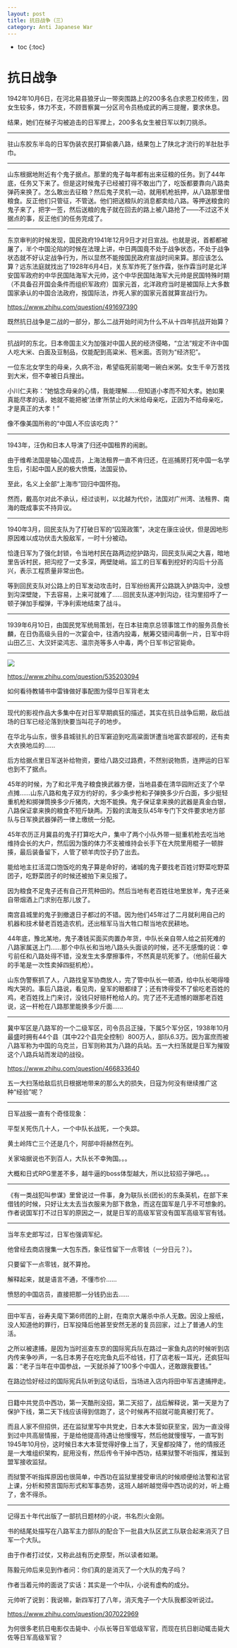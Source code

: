 ```yaml
---
layout: post
title: 抗日战争（三）
category: Anti Japanese War 
---
```


* toc
{:toc}

# 抗日战争

1942年10月6日，在河北易县狼牙山一带突围路上的200多名白求恩卫校师生，因女生较多，体力不支，不顾晋察冀一分区司令员杨成武的再三提醒，要求休息。

结果，她们在梯子沟被追击的日军撵上，200多名女生被日军以刺刀挑杀。

---

驻山东胶东半岛的日军伪装农民打算偷袭八路，结果包上了陕北才流行的羊肚肚手巾。

---

山东根据地附近有个鬼子据点。那里的鬼子每年都有出来征粮的任务。到了44年底，任务又下来了。但是这时候鬼子已经被打得不敢出门了，吃饭都要靠向八路卖弹药来换了。怎么敢出去征粮？然后鬼子灵机一动，就用机枪扺押，从八路那里借粮食。反正他们只管征，不管送。他们把送粮队的消息都卖给八路。等押送粮食的鬼子来了，把字一签，然后送粮的鬼子就在回去的路上被八路抢了——不过这不关据点的事，反正他们的任务完成了。

---

东京审判的时候发现，国民政府1941年12月9日才对日宣战。也就是说，首都都被屠了，半个中国沦陷的时候在法理上讲，中日两国竟不处于战争状态，不处于战争状态就不好认定战争行为，所以显然不能按国民政府宣战时间来算。那应该怎么算？远东法庭就找出了1928年6月4日，关东军炸死了张作霖，张作霖当时是北洋安国军政府的中华民国陆海军大元帅，这个中华民国陆海军大元帅是民国特殊时期（不具备召开国会条件而组织军政府）国家元首，北洋政府当时是被国际上大多数国家承认的中国合法政府，按国际法，炸死人家的国家元首就算宣战行为。

https://www.zhihu.com/question/491697390

既然抗日战争是二战的一部分，那么二战开始时间为什么不从十四年抗战开始算？

---

抗战时的东北，日本帝国主义为加强对中国人民的经济侵略，“立法”规定不许中国人吃大米、白面及豆制品，仅能配到高粱米、苞米面。否则为“经济犯”。

一位东北女学生的母亲，久病不治，希望临死前能喝一碗白米粥。女生千辛万苦找到大米，但不幸被日兵搜出。

小川仁夫称：“她惦念母亲的心情，我能理解……但知道小孝而不知大孝。她如果真能尽孝的话，她就不能把被‘法律’所禁止的大米给母亲吃，正因为不给母亲吃，才是真正的大孝！”

像不像美国所称的“中国人不应该吃肉？”

---

1943年，汪伪和日本人导演了归还中国租界的闹剧。

由于维希法国是轴心国成员，上海法租界一直不肯归还，在巡捕房打死中国一名学生后，引起中国人民的极大愤慨，法国妥协。

至此，名义上全部“上海市”回归中国怀抱。

然而，戴高尔对此不承认，经过谈判，以北越为代价，法国对广州湾、法租界、南海的既成事实不持异议。

---

1940年3月，回民支队为了打破日军的“囚笼政策”，决定在康庄设伏，但是因地形原因难以成功伏击大股敌军，一时十分被动。

恰逢日军为了强化封锁，令当地村民在路两边挖护路沟，回民支队闻之大喜，暗地里告诉村民，把沟挖了一丈多深，两壁陡峭。监工的日军看到挖好的沟后十分高兴，表示工程质量非常出色。

等到回民支队对公路上的日军发动攻击时，日军纷纷离开公路跳入护路沟中，没想到沟深壁陡，下去容易，上来可就难了……回民支队遂冲到沟边，往沟里招呼了一顿子弹加手榴弹，干净利索地结束了战斗。

---

1939年6月10日，由国民党军统局策划，在日本驻南京总领事馆工作的服务员詹长麟，在日伪高级头目的一次宴会中，往酒内投毒，觥筹交错间毒倒一片，日军中将山田乙三、大汉奸梁鸿志、温宗尧等多人中毒，两个日军书记官毙命。

---

![](/images/img4/book.jpg)

https://www.zhihu.com/question/535203094

如何看待教辅书中雷锋做好事配图为侵华日军背老太

---

现代的影视作品大多集中在对日军早期疯狂的描述，其实在抗日战争后期，敌后战场的日军已经沦落到快要当叫花子的地步。

在华北与山东，很多县城驻扎的日军窘迫到吃高粱面饼遭当地富农鄙视的，还有卖大衣换地瓜的......

后方给据点里日军送补给物资，要给八路交过路费，不然别说物质，连押运的日军也到不了据点。

45年的时候，为了和北平鬼子粮食换武器方便，当地县委在清华园附近支了个早点摊……山东八路和鬼子双方约好的，多少条步枪和子弹换多少斤白面，多少挺轻重机枪和掷弹筒换多少斤猪肉，大炮不能换。鬼子保证拿来换的武器是真金白银，八路保证拿来换的粮食不短斤缺两。万毅的滨海支队45年专门下文件要求地方部队与日军换武器弹药一律上缴统一分配。

45年农历正月冀县的鬼子打算吃大户，集中了两个小队外带一挺重机枪去吃当地维持会长的大户，然后因为饿的体力不支被维持会长手下在大院里用棍子一顿胖揍，最后装备留下，人管了顿羊肉饺子扔了出去。

能给地主扛活混口饱饭吃的鬼子算是命好的，诸城的鬼子要找老百姓讨野菜吃野菜团子，吃野菜团子的时候还被拍下来见报了。

因为粮食不足鬼子还有自己开荒种田的。然后当地有老百姓往地里放羊，鬼子还亲自带烟酒上门求别在那儿放了。

南宫县城里的鬼子到撤退日子都过的不错。因为他们45年过了二月就利用自己的机器和技术替老百姓造农机，还出租军马当大牲口帮当地农民耕地。

44年底，豫北某地，鬼子凑钱买面买肉置办年货，中队长亲自带人给之前死难的八路家属送上门……那个中队长和当地八路头头面谈的时候，还不无感慨的说：幸亏前任和八路处得不错，没发生太多摩擦事件，不然真是坑死爹了。（他前任最大的手笔是一次性卖掉四挺机枪）。

山东伪警察抓了人，八路找皇军协商放人，完了管中队长一顿酒，给中队长喝得嚎啕大哭的。事后八路说，看见肉，皇军的眼都绿了；还有馋得受不了偷吃老百姓的鸡，老百姓找上门来讨，没钱只好赔杆枪给人的。完了还不无遗憾的跟那老百姓说，这一杆枪在八路那里能换多少斤面......

---

冀中军区是八路军的一个二级军区，司令员吕正操，下属5个军分区，1938年10月最盛时拥有44个县（其中22个县完全控制）800万人，部队6.3万。因为富庶而被八路军称为中国的乌克兰，日军则称其为八路的兵站。五一大扫荡就是日军为摧毁这个八路兵站而发动的战役。

https://www.zhihu.com/question/466833640

五一大扫荡给敌后抗日根据地带来的那么大的损失，日寇为何没有继续推广这种“经验”呢？

---

日军战报一直有个奇怪现象：

平型关死伤几十人，一个中队长战死，一个失踪。

黄土岭阵亡三个还是几个，阿部中将赫然在列。

关家垴据说也不到百人，大队长不幸殉国。。。

大概和日式RPG里差不多，越牛逼的boss体型越大，所以比较招子弹吧。。。

---

《有一类战犯叫参谋》里曾说过一件事，身为联队长(团长)的东条英机，在部下来借钱的时候，只好让太太去当衣服来为部下救急，而这在国军是几乎不可想象的。作者说国军打不过日军的原因之一，就是日军的高级军官没有国军高级军官有钱。

---

当年东史郎写过，日军也强调军纪。

他曾经去商店搜集一大包东西，象征性留下一点零钱（一分日元？）。

只要留下一点零钱，就不算抢。

解释起来，就是语言不通，不懂市价……

愤怒的中国店员，直接把那一分钱扔出去……

---

田中军吉，谷寿夫麾下第6师团的上尉，在南京大屠杀中杀人无数。因没上报纸，没人知道他的罪行，日军投降后他甚至安然无恙的复员回家，过上了普通人的生活。

之所以被逮捕，是因为当时巡查东京的国际宪兵队在路过一家鱼丸店的时候听到店内传来争吵声，一名日本男子在吃完鱼丸后不给钱，打了店老板一耳光，还疯狂叫嚣：“老子当年在中国参战，一天就杀掉了100多个中国人，还敢跟我要钱。”

在路边恰好经过的国际宪兵队听到这句话后，当场进入店内将田中军吉逮捕押走。

---

日籍中共党员中西功，第一天酷刑没招，第二天招了，战后解释说，第一天是为了保护下线，第二天下线应该得到信跑了，这个时候再不招就可能真被打死了。

而且人家不但招供，还在监狱里写中共党史，日本大本营如获至宝，因为一直没得到过中共高层情报，于是给他提高待遇让他慢慢写，然后他就慢慢写，一直写到1945年10月份，这时候日本大本营觉得好像上当了，天皇都投降了，他的情报还是一大堆组织架构，屁用没有，然后传令干掉中西功，结果狱警不听指挥，推延到盟军接收监狱。

而狱警不听指挥原因也很简单，中西功在监狱里接受审讯的时候顺便给法警和法官上课，分析和预言国际形式和军事态势，这班人越听越觉得中西功说的对，听上瘾了，舍不得杀。

---

记得五十年代出版了一部抗日题材的小说，书名烈火金刚。

书的结尾处描写在八路军主力部队的配合下一批县大队区武工队联合起来消灭了日军一个大队。

由于作者打过仗，又称此战有历史原型，所以读者如潮。

陈毅元帅后来见到作者问：你们真的是消灭了一个大队的鬼子吗？

作者当着元帅的面说了实话：其实是一个中队，小说有虚构的成分。

元帅听了说到：我说嘛，新四军打了八年，消灭鬼子一个大队我都没听说过。

https://www.zhihu.com/question/307022969

为何很多老抗日电影仅击毙中、小队长等日军低级军官，而现在抗日剧动辄击毙大佐等日军高级军官？
